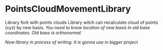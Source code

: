 # PointsCloudMovementLibrary
Library fork with points clouds
Library witch can recalculate cloud of points (xyz) by new basis. 
*You need to know location of new basis in old base coordinates. Old base is orthonormal*

*Now library in process of writing. It is gonna use in bigger project*
